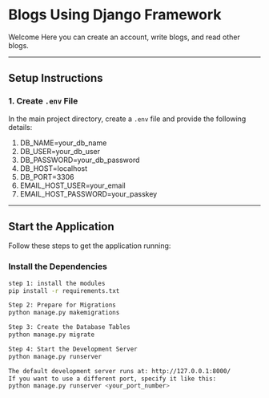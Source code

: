 # Blogs Using Django Framework

Welcome Here you can create an account, write blogs, and read other blogs.

---

## Setup Instructions

### 1. Create `.env` File
In the main project directory, create a `.env` file and provide the following details:

1. DB_NAME=your_db_name
2. DB_USER=your_db_user
3. DB_PASSWORD=your_db_password
4. DB_HOST=localhost
6. DB_PORT=3306
7. EMAIL_HOST_USER=your_email
8. EMAIL_HOST_PASSWORD=your_passkey
---

## Start the Application

Follow these steps to get the application running:

### Install the Dependencies
```bash
step 1: install the modules
pip install -r requirements.txt

Step 2: Prepare for Migrations
python manage.py makemigrations

Step 3: Create the Database Tables
python manage.py migrate

Step 4: Start the Development Server
python manage.py runserver

The default development server runs at: http://127.0.0.1:8000/
If you want to use a different port, specify it like this:
python manage.py runserver <your_port_number>
